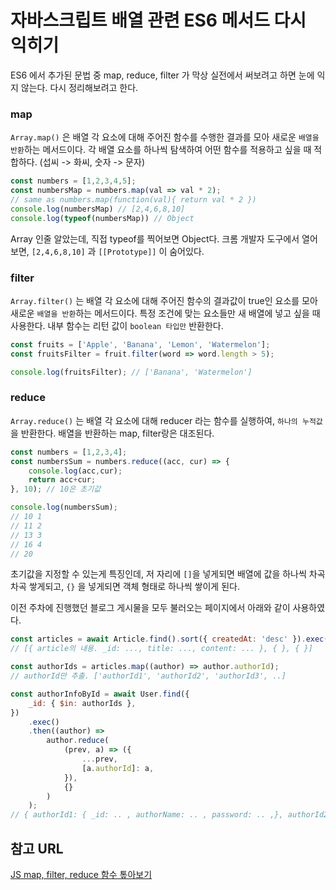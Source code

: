 # 자바스크립트 배열 관련 ES6 메서드 다시 익히기
ES6 에서 추가된 문법 중 map, reduce, filter 가 막상 실전에서 써보려고 하면 눈에 익지 않는다. 다시 정리해보려고 한다.

### map
`Array.map()` 은 배열 각 요소에 대해 주어진 함수를 수행한 결과를 모아 새로운 `배열을 반환`하는 메서드이다. 각 배열 요소를 하나씩 탐색하여 어떤 함수를 적용하고 싶을 때 적합하다. (섭씨 -> 화씨, 숫자 -> 문자)

```javascript
const numbers = [1,2,3,4,5];
const numbersMap = numbers.map(val => val * 2);
// same as numbers.map(function(val){ return val * 2 })
console.log(numbersMap) // [2,4,6,8,10]
console.log(typeof(numbersMap)) // Object
```

Array 인줄 알았는데, 직접 typeof를 찍어보면 Object다. 크롬 개발자 도구에서 열어보면, `[2,4,6,8,10]` 과 `[[Prototype]]` 이 숨어있다.

### filter
`Array.filter()` 는 배열 각 요소에 대해 주어진 함수의 결과값이 true인 요소를 모아 새로운 `배열을 반환`하는 메서드이다. 특정 조건에 맞는 요소들만 새 배열에 넣고 싶을 때 사용한다. 내부 함수는 리턴 값이 `boolean 타입만` 반환한다.

```javascript
const fruits = ['Apple', 'Banana', 'Lemon', 'Watermelon'];
const fruitsFilter = fruit.filter(word => word.length > 5);

console.log(fruitsFilter); // ['Banana', 'Watermelon']
```

### reduce
`Array.reduce()` 는 배열 각 요소에 대해 reducer 라는 함수를 실행하여, `하나의 누적값`을 반환한다. 배열을 반환하는 map, filter랑은 대조된다.

```javascript
const numbers = [1,2,3,4];
const numbersSum = numbers.reduce((acc, cur) => {
    console.log(acc,cur);
    return acc+cur;
}, 10); // 10은 초기값

console.log(numbersSum);
// 10 1
// 11 2
// 13 3
// 16 4
// 20
```

초기값을 지정할 수 있는게 특징인데, 저 자리에 `[]`을 넣게되면 배열에 값을 하나씩 차곡차곡 쌓게되고, `{}` 을 넣게되면 객체 형태로 하나씩 쌓이게 된다.

이전 주차에 진행했던 블로그 게시물을 모두 불러오는 페이지에서 아래와 같이 사용하였다.

```javascript
const articles = await Article.find().sort({ createdAt: 'desc' }).exec();
// [{ article의 내용. _id: ..., title: ..., content: ... }, { }, { }]

const authorIds = articles.map((author) => author.authorId); 
// authorId만 추출. ['authorId1', 'authorId2', 'authorId3', ..]

const authorInfoById = await User.find({
    _id: { $in: authorIds },
})
    .exec()
    .then((author) =>
        author.reduce(
            (prev, a) => ({
                ...prev,
                [a.authorId]: a,
            }),
            {}
        )
    );
// { authorId1: { _id: .. , authorName: .. , password: .. ,}, authorId2: {}, .. }
```

## 참고 URL
[JS map, filter, reduce 함수 톺아보기](https://brunch.co.kr/@swimjiy/15)